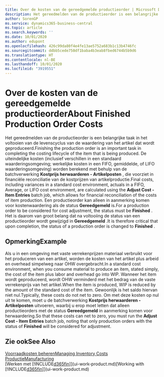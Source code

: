 ```yaml
---
title: Over de kosten van de gereedgemelde productieorder | Microsoft Docs
description: Het gereedmelden van de productieorder is een belangrijke taak in het voltooien van de levenscyclus van de waardering van het artikel dat wordt geproduceerd. De uiteindelijke kosten, inclusief verschillen in een standaardwaarderingsomgeving, werkelijke kosten in een FIFO, gemiddelde of LIFO-waarderingsomgeving, worden berekend met behulp van de batchverwerking Kostprijs herwaarderen - Artikelposten.
author: SorenGP
ms.service: dynamics365-business-central
ms.topic: article
ms.search.keywords: ''
ms.date: 10/01/2020
ms.author: edupont
ms.openlocfilehash: 426c99da80f4e4fe13ae5752a683b1c13b4746fc
ms.sourcegitcommit: ddbb5cede750df1baba4b3eab8fbed6744b5b9d6
ms.translationtype: HT
ms.contentlocale: nl-BE
ms.lasthandoff: 10/01/2020
ms.locfileid: "3919551"
---
```

# <a name="about-finished-production-order-costs"></a><span data-ttu-id="a48e2-104">Over de kosten van de gereedgemelde productieorder</span><span class="sxs-lookup"><span data-stu-id="a48e2-104">About Finished Production Order Costs</span></span>
<span data-ttu-id="a48e2-105">Het gereedmelden van de productieorder is een belangrijke taak in het voltooien van de levenscyclus van de waardering van het artikel dat wordt geproduceerd.</span><span class="sxs-lookup"><span data-stu-id="a48e2-105">Finishing the production order is an important task in completing the costing lifecycle of the item that is being produced.</span></span> <span data-ttu-id="a48e2-106">De uiteindelijke kosten (inclusief verschillen in een standaard waarderingsomgeving; werkelijke kosten in een FIFO, gemiddelde, of LIFO waarderingsomgeving) worden berekend met behulp van de batchverwerking **Kostprijs herwaarderen - Artikelposten** , die voorziet in financiële reconciliatie van de kostprijzen van artikelproductie.</span><span class="sxs-lookup"><span data-stu-id="a48e2-106">Final costs, including variances in a standard cost environment, actuals in a FIFO, Average, or LIFO cost environment, are calculated using the **Adjust Cost - Item Entries** batch job, which allows for financial reconciliation of the costs of item production.</span></span> <span data-ttu-id="a48e2-107">Een productieorder kan alleen in aanmerking komen voor kostenwaardering als de status **Gereedgemeld** is.</span><span class="sxs-lookup"><span data-stu-id="a48e2-107">For a production order to be considered for cost adjustment, the status must be **Finished** .</span></span> <span data-ttu-id="a48e2-108">Het is daarom van groot belang dat na voltooiing de status van een productieorder wordt gewijzigd in **Gereedgemeld** .</span><span class="sxs-lookup"><span data-stu-id="a48e2-108">It is therefore critical that upon completion, the status of a production order is changed to **Finished** .</span></span>  

## <a name="example"></a><span data-ttu-id="a48e2-109">Opmerking</span><span class="sxs-lookup"><span data-stu-id="a48e2-109">Example</span></span>  
 <span data-ttu-id="a48e2-110">Als u in een omgeving met vaste verrekenprijzen materiaal verbruikt voor het produceren van een artikel, worden de kosten van het artikel plus arbeid en overhead simpelweg naar OHW overgebracht.</span><span class="sxs-lookup"><span data-stu-id="a48e2-110">In a standard cost environment, when you consume material to produce an item, stated simply, the cost of the item plus labor and overhead go into WIP.</span></span> <span data-ttu-id="a48e2-111">Wanneer het item wordt geproduceerd, wordt OHW verminderd met het bedrag van de vaste verrekenprijs van het artikel.</span><span class="sxs-lookup"><span data-stu-id="a48e2-111">When the item is produced, WIP is reduced by the amount of the standard cost of the item.</span></span> <span data-ttu-id="a48e2-112">Gewoonlijk is het saldo hiervan niet nul.</span><span class="sxs-lookup"><span data-stu-id="a48e2-112">Typically, these costs do not net to zero.</span></span> <span data-ttu-id="a48e2-113">Om met deze kosten op nul uit te komen, moet u de batchverwerking **Kostprijs herwaarderen - Artikelposten** uitvoeren, waarbij u erop moet letten dat alleen productieorders met de status **Gereedgemeld** in aanmerking komen voor herwaardering.</span><span class="sxs-lookup"><span data-stu-id="a48e2-113">So that these costs can net to zero, you must run the **Adjust Cost - Item Entries** batch job, noting that only production orders with the status of **Finished** will be considered for adjustment.</span></span>  

## <a name="see-also"></a><span data-ttu-id="a48e2-114">Zie ook</span><span class="sxs-lookup"><span data-stu-id="a48e2-114">See Also</span></span>  
[<span data-ttu-id="a48e2-115">Voorraadkosten beheren</span><span class="sxs-lookup"><span data-stu-id="a48e2-115">Managing Inventory Costs</span></span>](finance-manage-inventory-costs.md)  
[<span data-ttu-id="a48e2-116">Productie</span><span class="sxs-lookup"><span data-stu-id="a48e2-116">Manufacturing</span></span>](production-manage-manufacturing.md)  
<span data-ttu-id="a48e2-117">[Werken met [!INCLUDE[d365fin](includes/d365fin_md.md)]](ui-work-product.md)</span><span class="sxs-lookup"><span data-stu-id="a48e2-117">[Working with [!INCLUDE[d365fin](includes/d365fin_md.md)]](ui-work-product.md)</span></span>
